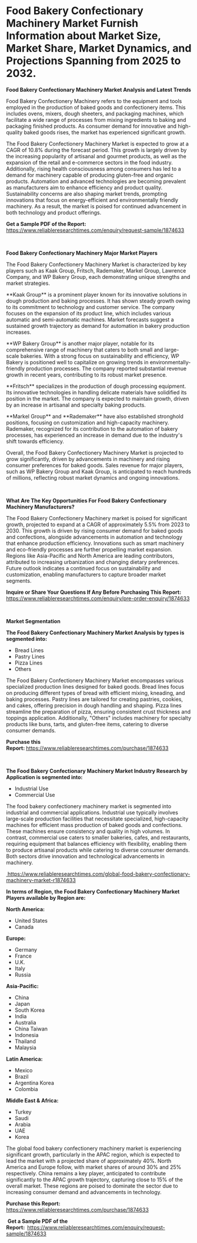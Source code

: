 <p><h1>Food Bakery Confectionary Machinery Market Furnish Information about Market Size, Market Share, Market Dynamics, and Projections Spanning from 2025 to 2032.</h1></p><p><strong>Food Bakery Confectionary Machinery Market Analysis and Latest Trends</strong></p>
<p><p>Food Bakery Confectionery Machinery refers to the equipment and tools employed in the production of baked goods and confectionery items. This includes ovens, mixers, dough sheeters, and packaging machines, which facilitate a wide range of processes from mixing ingredients to baking and packaging finished products. As consumer demand for innovative and high-quality baked goods rises, the market has experienced significant growth. </p><p>The Food Bakery Confectionery Machinery Market is expected to grow at a CAGR of 10.8% during the forecast period. This growth is largely driven by the increasing popularity of artisanal and gourmet products, as well as the expansion of the retail and e-commerce sectors in the food industry. Additionally, rising health consciousness among consumers has led to a demand for machinery capable of producing gluten-free and organic products. Automation and advanced technologies are becoming prevalent as manufacturers aim to enhance efficiency and product quality. Sustainability concerns are also shaping market trends, prompting innovations that focus on energy-efficient and environmentally friendly machinery. As a result, the market is poised for continued advancement in both technology and product offerings.</p></p>
<p><strong>Get a Sample PDF of the Report:&nbsp;</strong> <a href="https://www.reliableresearchtimes.com/enquiry/request-sample/1874633?utm_campaign=2657&utm_medium=2&utm_source=Github&utm_content=ia&utm_term=12042025&utm_id=food-bakery-confectionary-machinery">https://www.reliableresearchtimes.com/enquiry/request-sample/1874633</a></p>
<p>&nbsp;</p>
<p><strong>Food Bakery Confectionary Machinery Major Market Players</strong></p>
<p><p>The Food Bakery Confectionery Machinery Market is characterized by key players such as Kaak Group, Fritsch, Rademaker, Markel Group, Lawrence Company, and WP Bakery Group, each demonstrating unique strengths and market strategies.</p><p>**Kaak Group** is a prominent player known for its innovative solutions in dough production and baking processes. It has shown steady growth owing to its commitment to technology and customer service. The company focuses on the expansion of its product line, which includes various automatic and semi-automatic machines. Market forecasts suggest a sustained growth trajectory as demand for automation in bakery production increases.</p><p>**WP Bakery Group** is another major player, notable for its comprehensive range of machinery that caters to both small and large-scale bakeries. With a strong focus on sustainability and efficiency, WP Bakery is positioned well to capitalize on growing trends in environmentally-friendly production processes. The company reported substantial revenue growth in recent years, contributing to its robust market presence.</p><p>**Fritsch** specializes in the production of dough processing equipment. Its innovative technologies in handling delicate materials have solidified its position in the market. The company is expected to maintain growth, driven by an increase in artisanal and specialty baking products.</p><p>**Markel Group** and **Rademaker** have also established stronghold positions, focusing on customization and high-capacity machinery. Rademaker, recognized for its contribution to the automation of bakery processes, has experienced an increase in demand due to the industry's shift towards efficiency.</p><p>Overall, the Food Bakery Confectionery Machinery Market is projected to grow significantly, driven by advancements in machinery and rising consumer preferences for baked goods. Sales revenue for major players, such as WP Bakery Group and Kaak Group, is anticipated to reach hundreds of millions, reflecting robust market dynamics and ongoing innovations.</p></p>
<p>&nbsp;</p>
<p><strong>What Are The Key Opportunities For Food Bakery Confectionary Machinery Manufacturers?</strong></p>
<p><p>The Food Bakery Confectionery Machinery market is poised for significant growth, projected to expand at a CAGR of approximately 5.5% from 2023 to 2030. This growth is driven by rising consumer demand for baked goods and confections, alongside advancements in automation and technology that enhance production efficiency. Innovations such as smart machinery and eco-friendly processes are further propelling market expansion. Regions like Asia-Pacific and North America are leading contributors, attributed to increasing urbanization and changing dietary preferences. Future outlook indicates a continued focus on sustainability and customization, enabling manufacturers to capture broader market segments.</p></p>
<p><strong>Inquire or Share Your Questions If Any Before Purchasing This Report:</strong> <a href="https://www.reliableresearchtimes.com/enquiry/pre-order-enquiry/1874633?utm_campaign=2657&utm_medium=2&utm_source=Github&utm_content=ia&utm_term=12042025&utm_id=food-bakery-confectionary-machinery">https://www.reliableresearchtimes.com/enquiry/pre-order-enquiry/1874633</a></p>
<p>&nbsp;</p>
<p><strong>Market Segmentation</strong></p>
<p><strong>The Food Bakery Confectionary Machinery Market Analysis by types is segmented into:</strong></p>
<p><ul><li>Bread Lines</li><li>Pastry Lines</li><li>Pizza Lines</li><li>Others</li></ul></p>
<p><p>The Food Bakery Confectionery Machinery Market encompasses various specialized production lines designed for baked goods. Bread lines focus on producing different types of bread with efficient mixing, kneading, and baking processes. Pastry lines are tailored for creating pastries, cookies, and cakes, offering precision in dough handling and shaping. Pizza lines streamline the preparation of pizza, ensuring consistent crust thickness and toppings application. Additionally, "Others" includes machinery for specialty products like buns, tarts, and gluten-free items, catering to diverse consumer demands.</p></p>
<p><strong>Purchase this Report:&nbsp;</strong><a href="https://www.reliableresearchtimes.com/purchase/1874633?utm_campaign=2657&utm_medium=2&utm_source=Github&utm_content=ia&utm_term=12042025&utm_id=food-bakery-confectionary-machinery">https://www.reliableresearchtimes.com/purchase/1874633</a></p>
<p>&nbsp;</p>
<p><strong>The Food Bakery Confectionary Machinery Market Industry Research by Application is segmented into:</strong></p>
<p><ul><li>Industrial Use</li><li>Commercial Use</li></ul></p>
<p><p>The food bakery confectionery machinery market is segmented into industrial and commercial applications. Industrial use typically involves large-scale production facilities that necessitate specialized, high-capacity machines for efficient mass production of baked goods and confections. These machines ensure consistency and quality in high volumes. In contrast, commercial use caters to smaller bakeries, cafes, and restaurants, requiring equipment that balances efficiency with flexibility, enabling them to produce artisanal products while catering to diverse consumer demands. Both sectors drive innovation and technological advancements in machinery.</p></p>
<p><a href="https://www.reliableresearchtimes.com/global-food-bakery-confectionary-machinery-market-r1874633?utm_campaign=2657&utm_medium=2&utm_source=Github&utm_content=ia&utm_term=12042025&utm_id=food-bakery-confectionary-machinery">&nbsp;https://www.reliableresearchtimes.com/global-food-bakery-confectionary-machinery-market-r1874633</a></p>
<p><strong>In terms of Region, the Food Bakery Confectionary Machinery Market Players available by Region are:</strong></p>
<p>
    <p> <strong> North America: </strong>
        <ul>
            <li>United States</li>
            <li>Canada</li>
        </ul>
        </p> 
    <p> <strong> Europe: </strong>
        <ul>
            <li>Germany</li>
            <li>France</li>
            <li>U.K.</li>
            <li>Italy</li>
            <li>Russia</li>
        </ul>
        </p> 
    <p> <strong> Asia-Pacific: </strong>
        <ul>
            <li>China</li>
            <li>Japan</li>
            <li>South Korea</li>
            <li>India</li>
            <li>Australia</li>
            <li>China Taiwan</li>
            <li>Indonesia</li>
            <li>Thailand</li>
            <li>Malaysia</li>
        </ul>
        </p> 
    <p> <strong> Latin America: </strong>
        <ul>
            <li>Mexico</li>
            <li>Brazil</li>
            <li>Argentina Korea</li>
            <li>Colombia</li>
        </ul>
        </p> 
    <p> <strong> Middle East & Africa: </strong>
        <ul>
            <li>Turkey</li>
            <li>Saudi</li>
            <li>Arabia</li>
            <li>UAE</li>
            <li>Korea</li>
        </ul>
    </p>
    </p>
<p><p>The global food bakery confectionery machinery market is experiencing significant growth, particularly in the APAC region, which is expected to lead the market with a projected share of approximately 40%. North America and Europe follow, with market shares of around 30% and 25% respectively. China remains a key player, anticipated to contribute significantly to the APAC growth trajectory, capturing close to 15% of the overall market. These regions are poised to dominate the sector due to increasing consumer demand and advancements in technology.</p></p>
<p><strong>Purchase this Report: </strong><a href="https://www.reliableresearchtimes.com/purchase/1874633?utm_campaign=2657&utm_medium=2&utm_source=Github&utm_content=ia&utm_term=12042025&utm_id=food-bakery-confectionary-machinery">https://www.reliableresearchtimes.com/purchase/1874633</a></p>
<p>&nbsp;<strong>Get a Sample PDF of the Report:&nbsp;&nbsp;</strong><a href="https://www.reliableresearchtimes.com/enquiry/request-sample/1874633?utm_campaign=2657&utm_medium=2&utm_source=Github&utm_content=ia&utm_term=12042025&utm_id=food-bakery-confectionary-machinery">https://www.reliableresearchtimes.com/enquiry/request-sample/1874633</a></p>
<p><strong></strong></p>
<p><p></p><p></p><p></p></p>